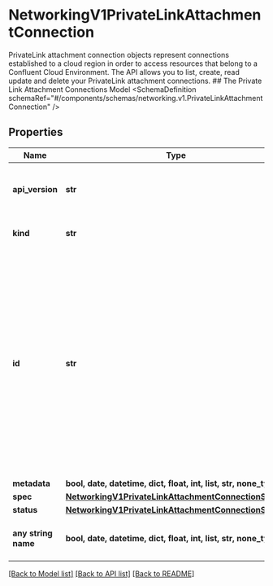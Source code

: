 # NetworkingV1PrivateLinkAttachmentConnection

PrivateLink attachment connection objects represent connections established to a cloud region in order to access resources that belong to a Confluent Cloud Environment. The API allows you to list, create, read update and delete your PrivateLink attachment connections.   ## The Private Link Attachment Connections Model <SchemaDefinition schemaRef=\"#/components/schemas/networking.v1.PrivateLinkAttachmentConnection\" />

## Properties
Name | Type | Description | Notes
------------ | ------------- | ------------- | -------------
**api_version** | **str** | APIVersion defines the schema version of this representation of a resource. | [optional] [readonly]  if omitted the server will use the default value of "networking/v1"
**kind** | **str** | Kind defines the object this REST resource represents. | [optional] [readonly]  if omitted the server will use the default value of "PrivateLinkAttachmentConnection"
**id** | **str** | ID is the \&quot;natural identifier\&quot; for an object within its scope/namespace; it is normally unique across time but not space. That is, you can assume that the ID will not be reclaimed and reused after an object is deleted (\&quot;time\&quot;); however, it may collide with IDs for other object &#x60;kinds&#x60; or objects of the same &#x60;kind&#x60; within a different scope/namespace (\&quot;space\&quot;). | [optional] [readonly] 
**metadata** | **bool, date, datetime, dict, float, int, list, str, none_type** |  | [optional] 
**spec** | [**NetworkingV1PrivateLinkAttachmentConnectionSpec**](NetworkingV1PrivateLinkAttachmentConnectionSpec.md) |  | [optional] 
**status** | [**NetworkingV1PrivateLinkAttachmentConnectionStatus**](NetworkingV1PrivateLinkAttachmentConnectionStatus.md) |  | [optional] 
**any string name** | **bool, date, datetime, dict, float, int, list, str, none_type** | any string name can be used but the value must be the correct type | [optional]

[[Back to Model list]](../README.md#documentation-for-models) [[Back to API list]](../README.md#documentation-for-api-endpoints) [[Back to README]](../README.md)


